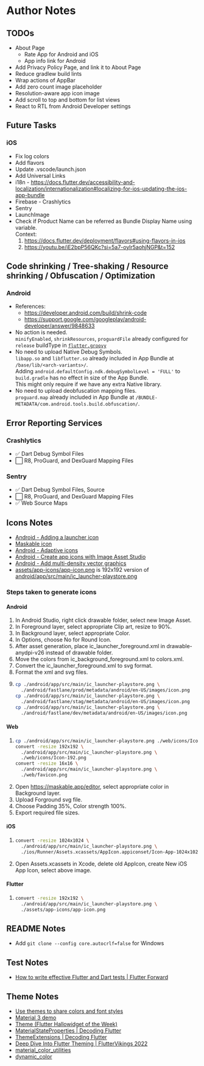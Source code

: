 # Author Notes

## TODOs

- About Page
  - Rate App for Android and iOS
  - App info link for Android
- Add Privacy Policy Page, and link it to About Page
- Reduce gradlew build lints
- Wrap actions of AppBar
- Add zero count image placeholder
- Resolution-aware app icon image
- Add scroll to top and bottom for list views
- React to RTL from Android Developer settings

## Future Tasks

### iOS

- Fix log colors
- Add flavors
- Update .vscode/launch.json
- Add Universal Links
- i18n - https://docs.flutter.dev/accessibility-and-localization/internationalization#localizing-for-ios-updating-the-ios-app-bundle
- Firebase - Crashlytics
- Sentry
- LaunchImage
- Check if Product Name can be referred as Bundle Display Name using variable.  
  Context: 
  1. https://docs.flutter.dev/deployment/flavors#using-flavors-in-ios
  2. https://youtu.be/iE2bpP56QKc?si=5a7-oylr5aohjNGP&t=152

## Code shrinking / Tree-shaking / Resource shrinking / Obfuscation / Optimization

### Android

- References:
  - https://developer.android.com/build/shrink-code
  - https://support.google.com/googleplay/android-developer/answer/9848633
- No action is needed.  
  `minifyEnabled`, `shrinkResources`, `proguardFile` already configured for `release` buildType in [`flutter.groovy`]
- No need to upload Native Debug Symbols.  
  `libapp.so` and `libflutter.so` already included in App Bundle at `/base/lib/<arch-variants>/`.  
  Adding `android.defaultConfig.ndk.debugSymbolLevel = 'FULL'` to `build.gradle` has no effect in size of the App Bundle.  
  This might only require if we have any extra Native library.
- No need to upload deobfuscation mapping files.  
  `proguard.map` already included in App Bundle at `/BUNDLE-METADATA/com.android.tools.build.obfuscation/`.

## Error Reporting Services

### Crashlytics

- ✅ Dart Debug Symbol Files
- ⬜ R8, ProGuard, and DexGuard Mapping Files

### Sentry

- ✅ Dart Debug Symbol Files, Source
- ⬜ R8, ProGuard, and DexGuard Mapping Files
- ✅ Web Source Maps

## Icons Notes

- [Android - Adding a launcher icon]
- [Maskable icon]
- [Android - Adaptive icons]
- [Android - Create app icons with Image Asset Studio]
- [Android - Add multi-density vector graphics]
- [assets/app-icons/app-icon.png] is 192x192 version of [android/app/src/main/ic_launcher-playstore.png]

### Steps taken to generate icons

#### Android

1. In Android Studio, right click drawable folder, select new Image Asset.
2. In Foreground layer, select appropriate Clip art, resize to 90%.
3. In Background layer, select appropriate Color.
4. In Options, choose No for Round Icon.
5. After asset generation, place ic_launcher_foreground.xml in 
   drawable-anydpi-v26 instead of drawable folder.
6. Move the colors from ic_background_foreground.xml to colors.xml.
7. Convert the ic_launcher_foreground.xml to svg format.
8. Format the xml and svg files.
9. ```bash
   cp ./android/app/src/main/ic_launcher-playstore.png \
     ./android/fastlane/prod/metadata/android/en-US/images/icon.png
   cp ./android/app/src/main/ic_launcher-playstore.png \
     ./android/fastlane/stag/metadata/android/en-US/images/icon.png
   cp ./android/app/src/main/ic_launcher-playstore.png \
     ./android/fastlane/dev/metadata/android/en-US/images/icon.png
   ```

#### Web

1. ```bash
   cp ./android/app/src/main/ic_launcher-playstore.png ./web/icons/Icon-512.png
   convert -resize 192x192 \
     ./android/app/src/main/ic_launcher-playstore.png \
     ./web/icons/Icon-192.png
   convert -resize 16x16 \
     ./android/app/src/main/ic_launcher-playstore.png \
     ./web/favicon.png
   ```
2. Open https://maskable.app/editor, select appropriate color in Background layer.
3. Upload Forground svg file.
4. Choose Padding 35%, Color strength 100%.
5. Export required file sizes.

#### iOS

1. ```bash
   convert -resize 1024x1024 \
     ./android/app/src/main/ic_launcher-playstore.png \
     ./ios/Runner/Assets.xcassets/AppIcon.appiconset/Icon-App-1024x1024@1x.png
   ```
2. Open Assets.xcassets in Xcode, delete old AppIcon, create New iOS App Icon, 
   select above image.

#### Flutter

1. ```bash
   convert -resize 192x192 \
     ./android/app/src/main/ic_launcher-playstore.png \
     ./assets/app-icons/app-icon.png
   ```

## README Notes

- Add `git clone --config core.autocrlf=false` for Windows

## Test Notes

- [How to write effective Flutter and Dart tests | Flutter Forward]

## Theme Notes

- [Use themes to share colors and font styles]
- [Material 3 demo]
- [Theme (Flutter Hallowidget of the Week)]
- [MaterialStateProperties | Decoding Flutter]
- [ThemeExtensions | Decoding Flutter]
- [Deep Dive Into Flutter Theming | FlutterVikings 2022]
- [material_color_utilities]
- [dynamic_color]


[`flutter.groovy`]: https://github.com/flutter/flutter/blob/stable/packages/flutter_tools/gradle/src/main/groovy/flutter.groovy
[Android - Adding a launcher icon]: https://docs.flutter.dev/deployment/android#adding-a-launcher-icon
[Maskable icon]: https://web.dev/maskable-icon/
[Android - Adaptive icons]: https://developer.android.com/develop/ui/views/launch/icon_design_adaptive
[Android - Create app icons with Image Asset Studio]: https://developer.android.com/studio/write/image-asset-studio
[Android - Add multi-density vector graphics]: https://developer.android.com/studio/write/vector-asset-studio
[assets/app-icons/app-icon.png]: assets/app-icons/app-icon.png
[android/app/src/main/ic_launcher-playstore.png]: android/app/src/main/ic_launcher-playstore.png
[How to write effective Flutter and Dart tests | Flutter Forward]: https://www.youtube.com/watch?v=bHLrSliaL1Q&list=PLjxrf2q8roU3LvrdR8Hv_phLrTj0xmjnD&index=25
[Use themes to share colors and font styles]: https://docs.flutter.dev/cookbook/design/themes
[Material 3 demo]: https://flutter.github.io/samples/web/material_3_demo/
[Theme (Flutter Hallowidget of the Week)]: https://www.youtube.com/watch?v=oTvQDJOBXmM
[MaterialStateProperties | Decoding Flutter]: https://www.youtube.com/watch?v=CylXr3AF3uU
[ThemeExtensions | Decoding Flutter]: https://www.youtube.com/watch?v=8-szcYzFVao
[Deep Dive Into Flutter Theming | FlutterVikings 2022]: https://www.youtube.com/watch?v=V5S8wyUAeto
[material_color_utilities]: https://pub.dev/packages/material_color_utilities
[dynamic_color]: https://pub.dev/packages/dynamic_color
